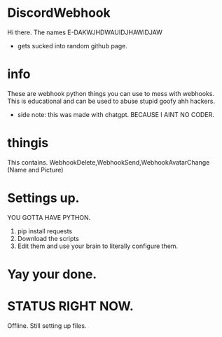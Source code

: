 # DiscordWebhook

Hi there. The names E-DAKWJHDWAUIDJHAWIDJAW
* gets sucked into random github page.

# info

These are webhook python things you can use to mess with webhooks. This is educational and can be used to abuse stupid goofy ahh hackers.

* side note: this was made with chatgpt. BECAUSE I AINT NO CODER.

# thingis

This contains. WebhookDelete,WebhookSend,WebhookAvatarChange (Name and Picture)

# Settings up.

YOU GOTTA HAVE PYTHON.

1. pip install requests
2. Download the scripts
3. Edit them and use your brain to literally configure them.

# Yay your done.

# STATUS RIGHT NOW.
Offline. Still setting up files.
